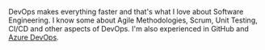  DevOps makes everything faster and that's what I love about Software Engineering. I know some about Agile Methodologies, Scrum, Unit Testing, CI/CD and other aspects of DevOps. I'm also experienced in GitHub and [Azure DevOps](https://dev.azure.com). 